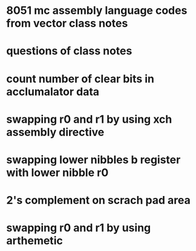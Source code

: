 # 8051 mc assembly language codes from vector class notes
# ****questions of class notes****
# count number of clear bits in acclumalator data
# swapping r0 and r1 by using xch assembly directive
# swapping lower nibbles b register with lower nibble r0
# 2's complement on scrach pad area
# swapping  r0 and r1 by using arthemetic
